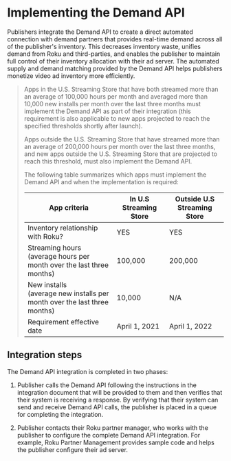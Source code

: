 Implementing the Demand API
===========================

Publishers integrate the Demand API to create a direct automated connection with demand partners that provides real-time demand across all of the publisher's inventory. This decreases inventory waste, unifies demand from Roku and third-parties, and enables the publisher to maintain full control of their inventory allocation with their ad server. The automated supply and demand matching provided by the Demand API helps publishers monetize video ad inventory more efficiently.

> Apps in the U.S. Streaming Store that have both streamed more than an average of 100,000 hours per month and averaged more than 10,000 new installs per month over the last three months must implement the Demand API as part of their integration (this requirement is also applicable to new apps projected to reach the specified thresholds shortly after launch).
> 
> Apps outside the U.S. Streaming Store that have streamed more than an average of 200,000 hours per month over the last three months, and new apps outside the U.S. Streaming Store that are projected to reach this threshold, must also implement the Demand API.
> 
> The following table summarizes which apps must implement the Demand API and when the implementation is required:
> 
> | App criteria | In U.S Streaming Store | Outside U.S Streaming Store |
> | --- | --- | --- |
> | Inventory relationship with Roku? | YES | YES |
> | Streaming hours  <br>(average hours per month over the last three months) | 100,000 | 200,000 |
> | New installs  <br>(average new installs per month over the last three months) | 10,000 | N/A |
> | Requirement effective date | April 1, 2021 | April 1, 2022 |

Integration steps
-----------------

The Demand API integration is completed in two phases:

1.  Publisher calls the Demand API following the instructions in the integration document that will be provided to them and then verifies that their system is receiving a response. By verifying that their system can send and receive Demand API calls, the publisher is placed in a queue for completing the integration.

2.  Publisher contacts their Roku partner manager, who works with the publisher to configure the complete Demand API integration. For example, Roku Partner Management provides sample code and helps the publisher configure their ad server.